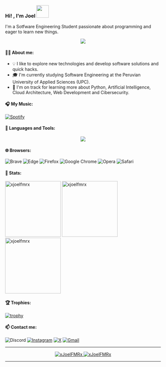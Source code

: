 <h3> Hi! , I'm Joel <img src="https://media.giphy.com/media/lGhBlBMIN2XsEteTN3/giphy.gif" width="40" /></h3>

I'm a Sotfware Engineering Student passionate about programming and eager to learn new things.

<p align="center">
  <img src="https://media.giphy.com/media/v1.Y2lkPTc5MGI3NjExbGtncWp6aDUzcjBvNTdpZGxlNXd4ZmF5bTZiNGI1aWp2NHdxaDRiayZlcD12MV9pbnRlcm5hbF9naWZfYnlfaWQmY3Q9Zw/5tiNlHkA1WdUh3jRDW/giphy.gif">
</p>

#### 👨‍💻 About me:
- 💡 I like to explore new technologies and develop software solutions and quick hacks.
- 🎓 I'm currently studying Software Engineering at the Peruvian University of Applied Sciences (UPC).
- 🌱 I'm on track for learning more about Python, Artificial Intelligence, Cloud Architecture, Web Development and Cibersecurity.

#### 🎧 My Music:
[![Spotify](https://img.shields.io/badge/Spotify-1ED760?style=for-the-badge&logo=spotify&logoColor=white)](https://open.spotify.com/user/22dwiqiuakohkdf4yi3tx6ugi)

#### 🧰 Languages and Tools:  
<p align="center">
  <a href="https://skillicons.dev">
    <img src="https://skillicons.dev/icons?i=c,cpp,py,css,html,js,mysql,github,vscode,visualstudio,windows,linux,md" />
  </a>
</p>

#### 🌐 Browsers:  
![Brave](https://img.shields.io/badge/Brave-FB542B?style=for-the-badge&logo=Brave&logoColor=white)
![Edge](https://img.shields.io/badge/Edge-0078D7?style=for-the-badge&logo=Microsoft-edge&logoColor=white)
![Firefox](https://img.shields.io/badge/Firefox-FF7139?style=for-the-badge&logo=Firefox-Browser&logoColor=white)
![Google Chrome](https://img.shields.io/badge/Google%20Chrome-4285F4?style=for-the-badge&logo=GoogleChrome&logoColor=white)
![Opera](https://img.shields.io/badge/Opera-FF1B2D?style=for-the-badge&logo=Opera&logoColor=white)
![Safari](https://img.shields.io/badge/Safari-000000?style=for-the-badge&logo=Safari&logoColor=white)

#### 🧮 Stats:
<div align="center>
 <a href="https://github.com/xJoelFMRx/xJoelFMRx"> 
 <img src="https://github-readme-stats.vercel.app/api?username=xjoelfmrx&show_icons=true&locale=en&theme=dark" alt="xjoelfmrx" height="180em"/>
 <img src="https://github-readme-stats.vercel.app/api/top-langs?username=xjoelfmrx&show_icons=true&locale=en&layout=compact&theme=dark" alt="xjoelfmrx" height="180em"/>
 <img src="https://github-readme-streak-stats.herokuapp.com/?user=xjoelfmrx&theme=dark&hide_border=false)<br/>" alt="xjoelfmrx" height="180em"/>
 </a>
</div>

#### 🏆 Trophies:
[![trophy](https://github-profile-trophy.vercel.app/?username=xJoelFMRx&theme=monokai)](https://github.com/xJoelFMRx/github-profile-trophy)

#### 📫 Contact me: 
![Discord](https://img.shields.io/badge/-joelfmr-%235865F2.svg?style=for-the-badge&logo=discord&logoColor=white)
[![Instagram](https://img.shields.io/badge/Instagram-%23E4405F.svg?style=for-the-badge&logo=Instagram&logoColor=white)](https://www.instagram.com/joelfmr/)
[![X](https://img.shields.io/badge/X-%23000000.svg?style=for-the-badge&logo=X&logoColor=white)](https://x.com/xJoelFMRx)
[![Gmail](https://img.shields.io/badge/Gmail-D14836?style=for-the-badge&logo=gmail&logoColor=white)](http://joelfmr637@gmail.com/)

---
<p align="center">
	<a href="https://github.com/xJoelFMRx">
		<img src="https://komarev.com/ghpvc/?username=xJoelFMRx&label=Profile%20views&color=0e75b6&style=flat" alt="xJoelFMRx" />
	</a>
	<a href="https://github.com/xJoelFMRx">
		<img src="https://img.shields.io/github/followers/xJoelFMRx?label=Followers" alt="xJoelFMRx" />
	</a>
</p>

------
